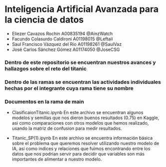 # Inteligencia Artificial Avanzada para la ciencia de datos

- Eliezer Cavazos Rochin A00835194 @AinzWatch
- Facundo Colasurdo Caldironi A01198015 @Leftail
- Saul Francisco Vázquez del Río A01198261 @SaulVaz
- José Carlos Sänchez Gómez A01174050 @JoseCSG

### Dentro de este repositorio se encuentran nuestros avances y hallazgos sobre el reto del titanic
### Dentro de las ramas se encuentran las actividades individuales hechas por el integrante cuya rama tiene su nombre

### Documentos en la rama de main

- ClasificaionTitanic.ipynb
En este archivo se encuentran algunos modelos y semillas que nos dieron buenos resultados (0.75) en Kaggle, asi como comparaciones con 
otros modelos que hemos realizado, usando la matriz de confusion para medir resultados.

- Titanic_SP(1).ipynb
En este archivo se encuentra información básica sobre el problema que queremos resolver utilizando nuestro modelo de IA, así como indices y relaciones que fuimos encontrando entre los datos que nos podrian servir para decidir que variables son más importantes de alimentar a nuestro modelo.